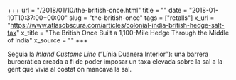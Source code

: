+++
url = "/2018/01/10/the-british-once.html"
title = ""
date = "2018-01-10T10:37:00+00:00"
slug = "the-british-once"
tags = ["retalls"]
x_url = "https://www.atlasobscura.com/articles/colonial-india-british-hedge-salt-tax"
x_title = "The British Once Built a 1,100-Mile Hedge Through the Middle of India"
x_source = ""
+++


Seguia la *Inland Customs Line* (“Línia Duanera Interior”): una barrera burocràtica creada a fi de poder imposar un taxa elevada sobre la sal a la gent que vivia al costat on mancava la sal.

